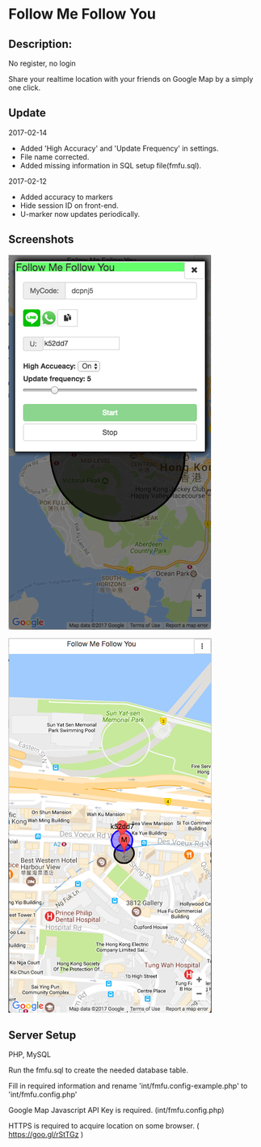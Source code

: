 # Follow Me Follow You
## Description:
No register, no login

Share your realtime location with your friends on Google Map by a simply one click.

## Update
2017-02-14
- Added 'High Accuracy' and 'Update Frequency' in settings.
- File name corrected.
- Added missing information in SQL setup file(fmfu.sql).

2017-02-12
- Added accuracy to markers
- Hide session ID on front-end.
- U-marker now updates periodically.

## Screenshots

![alt tag](https://github.com/mrch4n/follow-Me-follow-You/blob/master/screenshot/fmfu-1.png)

![alt tag](https://github.com/mrch4n/follow-Me-follow-You/blob/master/screenshot/fmfu-2.png)

## Server Setup

PHP, MySQL

Run the fmfu.sql to create the needed database table.

Fill in required information and rename 'int/fmfu.config-example.php' to 'int/fmfu.config.php'

Google Map Javascript API Key is required. (int/fmfu.config.php)

HTTPS is required to acquire location on some browser. ( https://goo.gl/rStTGz )
